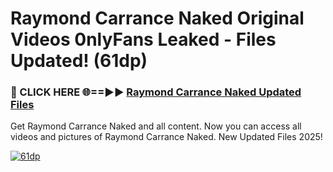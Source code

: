 # Raymond Carrance Naked Original Videos 0nlyFans Leaked - Files Updated! (61dp)

<h3>🔴 CLICK HERE 🌐==►► <a href="https://tinyurl.com/up5wt9bj" rel="nofollow">Raymond Carrance Naked Updated Files</a></h3>

Get Raymond Carrance Naked and all content. Now you can access all videos and pictures of Raymond Carrance Naked. New Updated Files 2025!

[![61dp](https://i.imgur.com/ABiUzMV.gif)](https://tinyurl.com/up5wt9bj)
